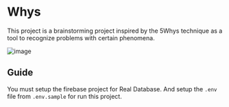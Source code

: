 # Whys

This project is a brainstorming project inspired by the 5Whys technique as a tool to recognize problems with certain phenomena.

![image](https://user-images.githubusercontent.com/28590190/153340869-5270f3e3-e8d8-4aca-8445-91bde74665fc.png)


## Guide

You must setup the firebase project for Real Database. And setup the `.env` file from `.env.sample` for run this project.
